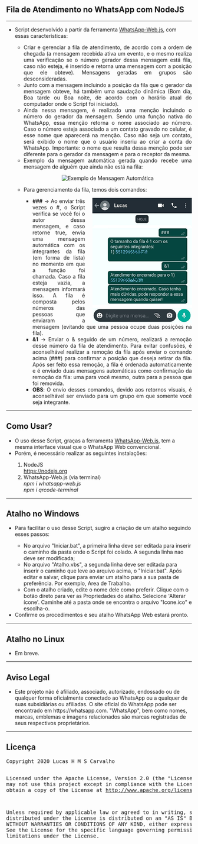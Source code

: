 <body>
    <h2>Fila de Atendimento no WhatsApp com NodeJS</h2>
    <hr>
    <ul>
        <li>Script desenvolvido a partir da ferramenta <a href="https://github.com/pedroslopez/whatsapp-web.js" target="_blank">WhatsApp-Web.js</a>, com essas características:</li>
        <ul>
            <li align="justify">Criar e gerenciar a fila de atendimento, de acordo com a ordem de chegada (a mensagem recebida ativa um evento, e o mesmo realiza uma verificação se o número gerador dessa mensagem está fila, caso não esteja, é inserido e retorna uma mensagem com a posição que ele obteve). Mensagens geradas em grupos são desconsideradas.</li>
            <li align="justify">Junto com a mensagem incluindo a posição da fila que o gerador da mensagem obteve, há também uma saudação dinâmica (Bom dia, Boa tarde ou Boa noite, de acordo com o horário atual do computador onde o Script foi iniciado).</li>
            <li align="justify">Ainda nessa mensagem, é realizado uma menção incluindo o número do gerador da mensagem. Sendo uma função nativa do WhatsApp, essa menção retorna o nome associado ao número. Caso o número esteja associado a um contato gravado no celular, é esse nome que aparecerá na menção. Caso não seja um contato, será exibido o nome que o usuário inseriu ao criar a conta do WhatsApp. Importante: o nome que resulta dessa menção pode ser diferente para o gerador da mensagem e para o receptor da mesma.</li>
            <li align="justify">Exemplo da mensagem automática gerada quando recebe uma mensagem de alguém que ainda não está na fila:</li>
            <p align="center"><img src="Imagens/Exemplo_Mensagem_Automática.jpg" alt="Exemplo de Mensagem Automática"></p>
            <li>Para gerenciamento da fila, temos dois comandos:</li>
            <ul>
                <img src="Imagens/Exemplos_Comandos_Controle.jpg" align="right" style="margin-left: 20px;" alt="Exemplos de Comandos de Controle"/>    
                <li align="justify"><strong>###</strong> -> Ao enviar três vezes o #, o Script verifica se você foi o autor dessa mensagem, e caso retorne true, envia uma mensagem automática com os integrantes da fila (em forma de lista) no momento em que a função foi chamada. Caso a fila esteja vazia, a mensagem informará isso. A fila é composta pelos números das pessoas que enviaram a mensagem (evitando que uma pessoa ocupe duas posições na fila).</li>
                <li align="justify"><strong>&1</strong> -> Enviar o & seguido de um número, realizará a remoção desse número da fila de atendimento. Para evitar confusões, é aconselhável realizar a remoção da fila após enviar o comando acima (###) para confirmar a posição que deseja retirar da fila. Após ser feito essa remoção, a fila é ordenada automaticamente e é enviado duas mensagens automáticas como confirmação da remoção da fila: uma para você mesmo, outra para a pessoa que foi removida.</li>
                <li align="justify"><strong>OBS</strong>: O envio desses comandos, devido aos retornos visuais, é aconselhável ser enviado para um grupo em que somente você seja integrante.</li>
            </ul>
        </ul>
    </ul>
    <hr>
    <h2>Como Usar?</h2>
    <ul>
        <li>O uso desse Script, graças a ferramenta <a href="https://github.com/pedroslopez/whatsapp-web.js" target="_blank">WhatsApp-Web.js</a>, tem a mesma interface visual que o WhatsApp Web convencional.</li>
        <li>Porém, é necessário realizar as seguintes instalações:</li>
        <ol>
            <li>NodeJS <br />
                <a href="https://nodejs.org" target="_blank">https://nodejs.org</a>
            </li>
            <li>WhatsApp-Web.js (via terminal)<br />
                <em>npm i whatsapp-web.js</em> <br />
                <em>npm i qrcode-terminal</em>
            </li>
        </ol>
    </ul>
    <hr>
    <h2>Atalho no Windows</h2>
    <ul>
        <li>Para facilitar o uso desse Script, sugiro a criação de um atalho seguindo esses passos:</li>
        <ul>
            <li>No arquivo "Iniciar.bat", a primeira linha deve ser editada para inserir o caminho da pasta onde o Script foi colado. A segunda linha nao deve ser modificada;</li>
            <li>No arquivo "Atalho.vbs", a segunda linha deve ser editada para inserir o caminho que leve ao arquivo acima, o "Iniciar.bat". Após editar e salvar, clique para enviar um atalho para a sua pasta de preferência. Por exemplo, Area de Trabalho.</li>
            <li>Com o atalho criado, edite o nome dele como preferir. Clique com o botão direto para ver as Propriedades do atalho. Selecione 'Alterar ícone'. Caminhe até a pasta onde se encontra o arquivo "Icone.ico" e escolha-o. </li>
        </ul>
        <li>Confirme os procedimentos e seu atalho WhatsApp Web estará pronto. </li>
    </ul>
    <hr>
    <h2>Atalho no Linux</h2>
    <ul>
        <li>Em breve.</li>
    </ul>
    <hr>
    <h2>Aviso Legal</h2>
    <ul>
        <li>Este projeto não é afiliado, associado, autorizado, endossado ou de qualquer forma oficialmente conectado ao WhatsApp ou a qualquer de suas subsidiárias ou afiliadas. O site oficial do WhatsApp pode ser encontrado em https://whatsapp.com. "WhatsApp", bem como nomes, marcas, emblemas e imagens relacionados são marcas registradas de seus respectivos proprietários.</li>
    </ul>
    <hr>
    <h2>Licença</h2>
    <pre>
Copyright 2020 Lucas H M S Carvalho

Licensed under the Apache License, Version 2.0 (the "License");
you may not use this project except in compliance with the License.
You may obtain a copy of the License at http://www.apache.org/licenses/LICENSE-2.0.

Unless required by applicable law or agreed to in writing, software
distributed under the License is distributed on an "AS IS" BASIS,
WITHOUT WARRANTIES OR CONDITIONS OF ANY KIND, either express or implied.
See the License for the specific language governing permissions and
limitations under the License.
    </pre>
</body>
